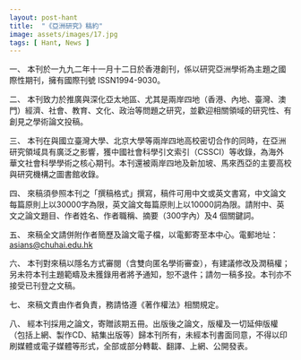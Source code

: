 ```yaml
---
layout: post-hant
title:  "《亞洲研究》稿約"
image: assets/images/17.jpg
tags: [ Hant, News ]
---
```


一、	本刊於一九九二年十一月十二日於香港創刊，係以研究亞洲學術為主題之國際性期刊，擁有國際刊號 ISSN1994-9030。

二、	本刊致力於推廣與深化亞太地區、尤其是兩岸四地（香港、內地、臺灣、澳門）經濟、社會、教育、文化、政治等問題之研究，並歡迎相關領域的研究性、有創見之學術論文投稿。

三、	本刊在與國立臺灣大學、北京大學等兩岸四地高校密切合作的同時，在亞洲研究領域具有廣泛之影響，獲中國社會科學引文索引（CSSCI）等收錄，為海外華文社會科學學術之核心期刊。本刊還被兩岸四地及新加坡、馬來西亞的主要高校與研究機構之圖書館收錄。

四、	來稿須參照本刊之「撰稿格式」撰寫，稿件可用中文或英文書寫，中文論文每篇原則上以30000字為限，英文論文每篇原則上以10000詞為限。請附中、英文之論文題目、作者姓名、作者職稱、摘要（300字內）及4 個關鍵詞。

五、	來稿全文請併附作者簡歷及論文電子檔，以電郵寄至本中心。電郵地址：asians@chuhai.edu.hk

六、	本刊對來稿以隱名方式審閱（含雙向匿名學術審查），有建議修改及潤稿權；另未符本刊主題範疇及未獲錄用者將予通知，恕不退件；請勿一稿多投。本刊亦不接受已刊登之文稿。

七、	來稿文責由作者負責，務請恪遵《著作權法》相關規定。

八、	經本刊採用之論文，寄贈該期五冊。出版後之論文，版權及一切延伸版權（包括上網、製作CD、結集出版等）歸本刊所有，未經本刊書面同意，不得以印刷媒體或電子媒體等形式，全部或部分轉載、翻譯、上網、公開發表。
